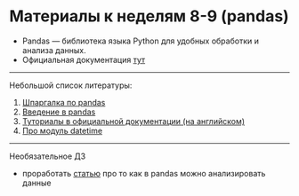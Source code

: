 # Материалы к неделям 8-9 (pandas)

- Pandas — библиотека языка Python для удобных обработки и анализа данных.
- Официальная документация [тут](https://pandas.pydata.org/docs/user_guide/index.html#user-guide)
---
Небольшой список литературы:
1. [Шпаргалка по pandas](https://pandas.pydata.org/Pandas_Cheat_Sheet.pdf)
2. [Введение в pandas](https://khashtamov.com/ru/pandas-introduction/)
3. [Туториалы в официальной документации (на английском)](https://pandas.pydata.org/docs/getting_started/10min.html)
4. [Про модуль datetime](https://pythonworld.ru/moduli/modul-datetime.html)
---
Необязательное ДЗ
- проработать [статью](https://habr.com/ru/company/ods/blog/322626/) про то как в pandas можно анализировать данные
